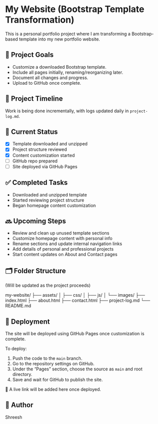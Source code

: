 # My Website (Bootstrap Template Transformation)

This is a personal portfolio project where I am transforming a Bootstrap-based template into my new portfolio website.

## 🔧 Project Goals
- Customize a downloaded Bootstrap template.
- Include all pages initially, renaming/reorganizing later.
- Document all changes and progress.
- Upload to GitHub once complete.

## 📅 Project Timeline
Work is being done incrementally, with logs updated daily in `project-log.md`.

## 📁 Current Status
- [x] Template downloaded and unzipped
- [x] Project structure reviewed
- [x] Content customization started
- [ ] GitHub repo prepared
- [ ] Site deployed via GitHub Pages

## ✅ Completed Tasks
- Downloaded and unzipped template
- Started reviewing project structure
- Began homepage content customization


## 🔜 Upcoming Steps
- Review and clean up unused template sections
- Customize homepage content with personal info
- Rename sections and update internal navigation links
- Add details of personal and professional projects
- Start content updates on About and Contact pages


## 🗂️ Folder Structure

(Will be updated as the project proceeds)

my-website/
├── assets/
│   ├── css/
│   ├── js/
│   └── images/
├── index.html
├── about.html
├── contact.html
├── project-log.md
└── README.md

## 🚀 Deployment

The site will be deployed using GitHub Pages once customization is complete.

To deploy:

1. Push the code to the `main` branch.
2. Go to the repository settings on GitHub.
3. Under the “Pages” section, choose the source as `main` and root directory.
4. Save and wait for GitHub to publish the site.

📍 A live link will be added here once deployed.

## 🙌 Author
Shreesh

